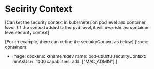 # Secirity Context
[Can set the security context in kubernetes on pod level and container level]
[If the context added to the pod level, it will override the container level security context]

[For an example, there can define the securityContext as below]
[
spec:
  containers:
  - image: docker.io/kthamel/kdev
    name: pod-ubuntu
    securityContext:
      runAsUser: 1000
      capabilities:
        add: ["MAC_ADMIN"]
]
